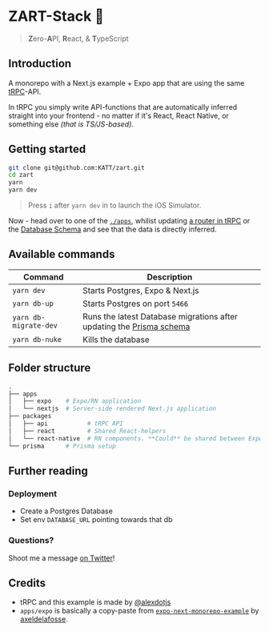 # ZART-Stack 🤯

> **Z**ero-**A**PI, **R**eact, & **T**ypeScript


## Introduction

A monorepo with a Next.js example + Expo app that are using the same [tRPC](https://trpc.io)-API.

In tRPC you simply write API-functions that are automatically inferred straight into your frontend - no matter if it's React, React Native, or something else _(that is TS/JS-based)_.

## Getting started

```bash
git clone git@github.com:KATT/zart.git
cd zart
yarn
yarn dev
```

> Press `i` after `yarn dev` in to launch the iOS Simulator.

Now - head over to one of the [`./apps`](./apps), whilist updating [a router in tRPC](./packages/api/src/routers) or the [Database Schema](./prisma/schema.prisma) and see that the data is directly inferred.

## Available commands

| Command               | Description                                                                                    |
| --------------------- | ---------------------------------------------------------------------------------------------- |
| `yarn dev`            | Starts Postgres, Expo & Next.js                                                                |
| `yarn db-up`          | Starts Postgres on port `5466`                                                                 |
| `yarn db-migrate-dev` | Runs the latest Database migrations after updating the [Prisma schema](./prisma/schema.prisma) |
| `yarn db-nuke`        | Kills the database                                                                             |


## Folder structure


```graphql
.
├── apps
│   ├── expo    # Expo/RN application
│   └── nextjs  # Server-side rendered Next.js application
├── packages
│   ├── api           # tRPC API 
│   ├── react         # Shared React-helpers
│   └── react-native  # RN components. **Could** be shared between Expo & Next.js if you're in to that sort of thing.
└── prisma      # Prisma setup
```

## Further reading

### Deployment

- Create a Postgres Database
- Set env `DATABASE_URL` pointing towards that db

### Questions?

Shoot me a message [on Twitter](https://twitter.com/alexdotjs)!


## Credits

- tRPC and this example is made by [@alexdotjs](https://twitter.com/alexdotjs)
- `apps/expo` is basically a copy-paste from [`expo-next-monorepo-example`](https://github.com/axeldelafosse/expo-next-monorepo-example) by [axeldelafosse](https://github.com/axeldelafosse).

